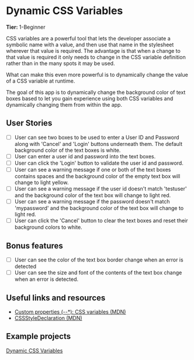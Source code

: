 # Dynamic CSS Variables

**Tier:** 1-Beginner

CSS variables are a powerful tool that lets the developer associate a symbolic
name with a value, and then use that name in the stylesheet wherever that
value is required. The advantage is that when a change to that value is 
required it only needs to change in the CSS variable definition rather than in
the many spots it may be used.

What can make this even more powerful is to dynamically change the value of a
CSS variable at runtime.

The goal of this app is to dynamically change the background color of text boxes
based to let you gain experience using both CSS variables and dynamically 
changing them from within the app.

## User Stories

-   [ ] User can see two boxes to be used to enter a User ID and Password
along with 'Cancel' and 'Login' buttons underneath them. The default background
color of the text boxes is white.
-   [ ] User can enter a user id and password into the text boxes.
-   [ ] User can click the 'Login' button to validate the user id and password.
-   [ ] User can see a warning message if one or both of the text boxes contains
spaces and the background color of the empty text box will change to light
yellow.
-   [ ] User can see a warning message if the user id doesn't match 'testuser'
and the background color of the text box will change to light red.
-   [ ] User can see a warning message if the password doesn't match 'mypassword'
and the background color of the text box will change to light red.
-   [ ] User can click the 'Cancel' button to clear the text boxes and reset
their background colors to white.

## Bonus features

-   [ ] User can see the color of the text box border change when an error is
detected
-   [ ] User can see the size and font of the contents of the text box change
when an error is detected.

## Useful links and resources

- [Custom properties (--*): CSS variables (MDN)](https://developer.mozilla.org/en-US/docs/Web/CSS/--*)
- [CSSStyleDeclaration (MDN)](https://developer.mozilla.org/en-US/docs/Web/API/CSSStyleDeclaration)

## Example projects

[Dynamic CSS Variables](https://codepen.io/gordawn/pen/oOWBXX)
